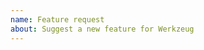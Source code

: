 ```yaml
---
name: Feature request
about: Suggest a new feature for Werkzeug
---
```


<!--
Replace this comment with a description of what the feature should do.
Include details such as links to relevant specs or previous discussions.
-->

<!--
Replace this comment with an example of the problem which this feature
would resolve. Is this problem solvable without changes to Werkzeug,
such as by subclassing or using an extension?
-->
